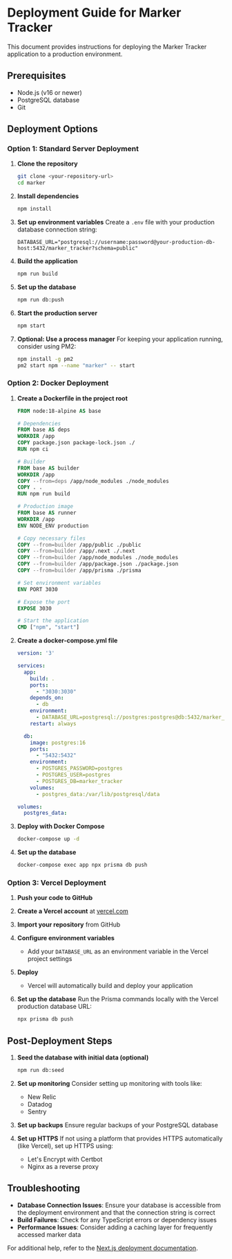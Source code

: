 # Deployment Guide for Marker Tracker

This document provides instructions for deploying the Marker Tracker application to a production environment.

## Prerequisites

- Node.js (v16 or newer)
- PostgreSQL database
- Git

## Deployment Options

### Option 1: Standard Server Deployment

1. **Clone the repository**
   ```bash
   git clone <your-repository-url>
   cd marker
   ```

2. **Install dependencies**
   ```bash
   npm install
   ```

3. **Set up environment variables**
   Create a `.env` file with your production database connection string:
   ```
   DATABASE_URL="postgresql://username:password@your-production-db-host:5432/marker_tracker?schema=public"
   ```

4. **Build the application**
   ```bash
   npm run build
   ```

5. **Set up the database**
   ```bash
   npm run db:push
   ```

6. **Start the production server**
   ```bash
   npm start
   ```

7. **Optional: Use a process manager**
   For keeping your application running, consider using PM2:
   ```bash
   npm install -g pm2
   pm2 start npm --name "marker" -- start
   ```

### Option 2: Docker Deployment

1. **Create a Dockerfile in the project root**
   ```dockerfile
   FROM node:18-alpine AS base

   # Dependencies
   FROM base AS deps
   WORKDIR /app
   COPY package.json package-lock.json ./
   RUN npm ci

   # Builder
   FROM base AS builder
   WORKDIR /app
   COPY --from=deps /app/node_modules ./node_modules
   COPY . .
   RUN npm run build

   # Production image
   FROM base AS runner
   WORKDIR /app
   ENV NODE_ENV production

   # Copy necessary files
   COPY --from=builder /app/public ./public
   COPY --from=builder /app/.next ./.next
   COPY --from=builder /app/node_modules ./node_modules
   COPY --from=builder /app/package.json ./package.json
   COPY --from=builder /app/prisma ./prisma

   # Set environment variables
   ENV PORT 3030

   # Expose the port
   EXPOSE 3030

   # Start the application
   CMD ["npm", "start"]
   ```

2. **Create a docker-compose.yml file**
   ```yaml
   version: '3'

   services:
     app:
       build: .
       ports:
         - "3030:3030"
       depends_on:
         - db
       environment:
         - DATABASE_URL=postgresql://postgres:postgres@db:5432/marker_tracker?schema=public
       restart: always

     db:
       image: postgres:16
       ports:
         - "5432:5432"
       environment:
         - POSTGRES_PASSWORD=postgres
         - POSTGRES_USER=postgres
         - POSTGRES_DB=marker_tracker
       volumes:
         - postgres_data:/var/lib/postgresql/data

   volumes:
     postgres_data:
   ```

3. **Deploy with Docker Compose**
   ```bash
   docker-compose up -d
   ```

4. **Set up the database**
   ```bash
   docker-compose exec app npx prisma db push
   ```

### Option 3: Vercel Deployment

1. **Push your code to GitHub**

2. **Create a Vercel account** at [vercel.com](https://vercel.com)

3. **Import your repository** from GitHub

4. **Configure environment variables**
   - Add your `DATABASE_URL` as an environment variable in the Vercel project settings

5. **Deploy**
   - Vercel will automatically build and deploy your application

6. **Set up the database**
   Run the Prisma commands locally with the Vercel production database URL:
   ```bash
   npx prisma db push
   ```

## Post-Deployment Steps

1. **Seed the database with initial data (optional)**
   ```bash
   npm run db:seed
   ```

2. **Set up monitoring**
   Consider setting up monitoring with tools like:
   - New Relic
   - Datadog
   - Sentry

3. **Set up backups**
   Ensure regular backups of your PostgreSQL database

4. **Set up HTTPS**
   If not using a platform that provides HTTPS automatically (like Vercel), set up HTTPS using:
   - Let's Encrypt with Certbot
   - Nginx as a reverse proxy

## Troubleshooting

- **Database Connection Issues**: Ensure your database is accessible from the deployment environment and that the connection string is correct
- **Build Failures**: Check for any TypeScript errors or dependency issues
- **Performance Issues**: Consider adding a caching layer for frequently accessed marker data

For additional help, refer to the [Next.js deployment documentation](https://nextjs.org/docs/deployment).
